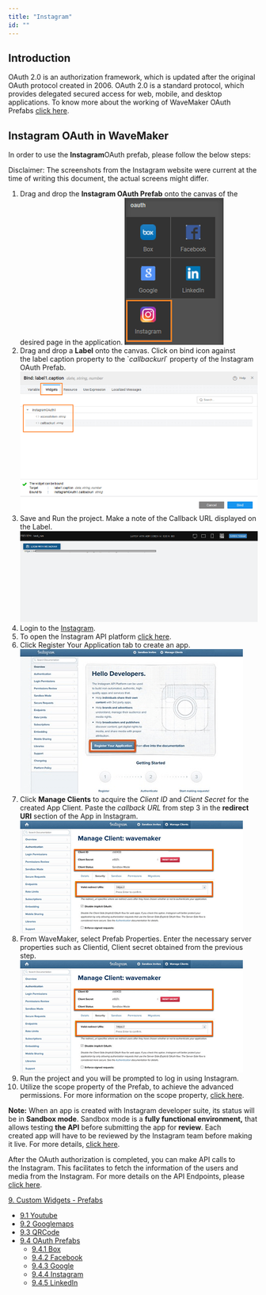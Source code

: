 ```yaml
---
title: "Instagram"
id: ""
---
```


## Introduction

OAuth 2.0 is an authorization framework, which is updated after the original OAuth protocol created in 2006. OAuth 2.0 is a standard protocol, which provides delegated secured access for web, mobile, and desktop applications. To know more about the working of WaveMaker OAuth Prefabs [click here](/learn/app-development/widgets/prefab/oauth-prefabs/).

## Instagram OAuth in WaveMaker

In order to use the ****Instagram****OAuth prefab, please follow the below steps:

Disclaimer: The screenshots from the Instagram website were current at the time of writing this document, the actual screens might differ.

1. Drag and drop the **Instagram OAuth Prefab** onto the canvas of the desired page in the application. [![](../assets/Instagram_Prefab.png)](../assets/Instagram_Prefab.png)
2. Drag and drop a **Label** onto the canvas. Click on bind icon against the label caption property to the \`_callbackurl_\` property of the Instagram OAuth Prefab. [![](../assets/instagram_bind.png)](../assets/instagram_bind.png)
3. Save and Run the project. Make a note of the Callback URL displayed on the Label. [![](../assets/instagram_URI.png)](../assets/instagram_URI.png)
4. Login to the [Instagram](http://www.instagram.com/).
5. To open the Instagram API platform [click here](https://www.instagram.com/developer/).
6. Click Register Your Application tab to create an app. [![](../assets/instagram_register.png)](../assets/instagram_register.png)
7. Click **Manage Clients** to acquire the _Client ID_ and _Client Secret_ for the created App Client. Paste the _callback URL_ from step 3 in the **redirect URI** section of the App in Instagram. [![](../assets/instagram_ClientID.png)](../assets/instagram_ClientID.png)
8. From WaveMaker, select Prefab Properties. Enter the necessary server properties such as Clientid, Client secret obtained from the previous step. [![](../assets/instagram_ClientID-1.png)](../assets/instagram_ClientID-1.png)
9. Run the project and you will be prompted to log in using Instagram.
10. Utilize the scope property of the Prefab, to achieve the advanced permissions. For more information on the scope property, [click here](https://www.instagram.com/developer/authorization/).

****Note:**** When an app is created with Instagram developer suite, its status will be in ****Sandbox mode****. Sandbox mode is a ****fully functional environment,**** that allows testing ****the API**** before submitting the app for ****review****. Each created app will have to be reviewed by the Instagram team before making it live. For more details, [click here](https://www.instagram.com/developer/sandbox/).

After the OAuth authorization is completed, you can make API calls to the Instagram. This facilitates to fetch the information of the users and media from the Instagram. For more details on the API Endpoints, please [click here](https://www.instagram.com/developer/endpoints/).

[9\. Custom Widgets - Prefabs](/learn/app-development/widgets/widget-library/#prefabs)

- [9.1 Youtube](/learn/app-development/widgets/prefab/youtube/)
- [9.2 Googlemaps](/learn/app-development/widgets/prefab/googlemaps/)
- [9.3 QRCode](/learn/app-development/widgets/prefab/qrcode/)
- [9.4 OAuth Prefabs](/learn/app-development/widgets/prefab/oauth-prefabs/)
    - [9.4.1 Box](/learn/app-development/widgets/prefab/oauth-prefabs/box/)
    - [9.4.2 Facebook](/learn/app-development/widgets/prefab/oauth-prefabs/facebook/)
    - [9.4.3 Google](/learn/app-development/widgets/prefab/oauth-prefabs/google/)
    - [9.4.4 Instagram](#)
    - [9.4.5 LinkedIn](/learn/app-development/widgets/prefab/oauth-prefabs/linkedin/)
